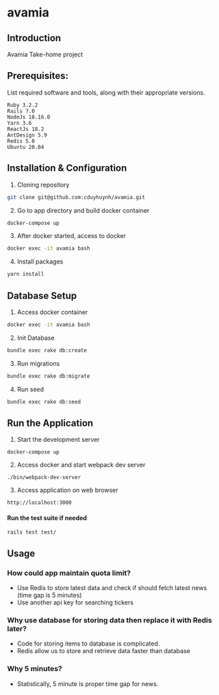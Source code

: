 # avamia
## Introduction
Avamia Take-home project

## Prerequisites:
List required software and tools, along with their appropriate versions.
```
Ruby 3.2.2
Rails 7.0
NodeJs 18.16.0
Yarn 3.6
ReactJs 18.2
AntDesign 5.9
Redis 5.0
Ubuntu 20.04
```

## Installation & Configuration
1. Cloning repository
```bash
git clone git@github.com:cduyhuynh/avamia.git
```
2. Go to app directory and build docker container
```bash
docker-compose up
```
3. After docker started, access to docker
```bash
docker exec -it avamia bash
```
4. Install packages
```bash
yarn install
```
## Database Setup
1. Access docker container
```bash
docker exec -it avamia bash
```
2. Init Database
```bash
bundle exec rake db:create
```
3. Run migrations
```bash
bundle exec rake db:migrate
```
4. Run seed
```bash
bundle exec rake db:seed
```
## Run the Application
1. Start the development server
```
docker-compose up
```
2. Access docker and start webpack dev server
```
./bin/webpack-dev-server
```
3. Access application on web browser
```
http://localhost:3000
```
#### Run the test suite if needed
```
rails test test/
```
## Usage
### How could app maintain quota limit?
* Use Redis to store latest data and check if should fetch latest news (time gap is 5 minutes)
* Use another api key for searching tickers
### Why use database for storing data then replace it with Redis later?
* Code for storing items to database is complicated.
* Redis allow us to store and retrieve data faster than database
### Why 5 minutes?
* Statistically, 5 minute is proper time gap for news.
